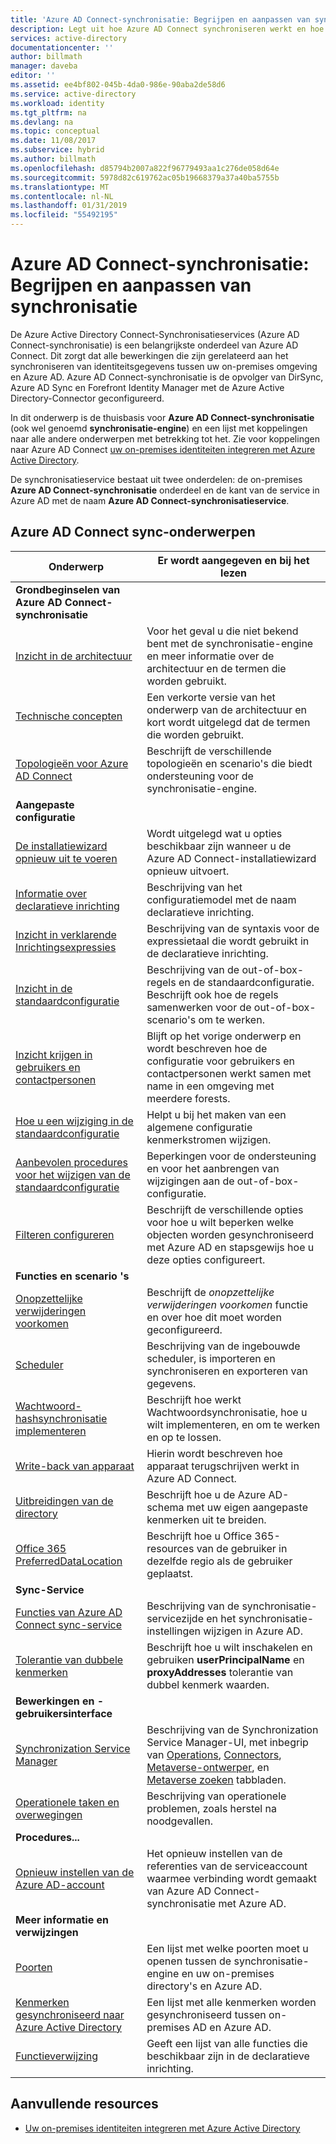 ```yaml
---
title: 'Azure AD Connect-synchronisatie: Begrijpen en aanpassen van synchronisatie | Microsoft Docs'
description: Legt uit hoe Azure AD Connect synchroniseren werkt en hoe u om aan te passen.
services: active-directory
documentationcenter: ''
author: billmath
manager: daveba
editor: ''
ms.assetid: ee4bf802-045b-4da0-986e-90aba2de58d6
ms.service: active-directory
ms.workload: identity
ms.tgt_pltfrm: na
ms.devlang: na
ms.topic: conceptual
ms.date: 11/08/2017
ms.subservice: hybrid
ms.author: billmath
ms.openlocfilehash: d85794b2007a822f96779493aa1c276de058d64e
ms.sourcegitcommit: 5978d82c619762ac05b19668379a37a40ba5755b
ms.translationtype: MT
ms.contentlocale: nl-NL
ms.lasthandoff: 01/31/2019
ms.locfileid: "55492195"
---
```

# <a name="azure-ad-connect-sync-understand-and-customize-synchronization"></a>Azure AD Connect-synchronisatie: Begrijpen en aanpassen van synchronisatie
De Azure Active Directory Connect-Synchronisatieservices (Azure AD Connect-synchronisatie) is een belangrijkste onderdeel van Azure AD Connect. Dit zorgt dat alle bewerkingen die zijn gerelateerd aan het synchroniseren van identiteitsgegevens tussen uw on-premises omgeving en Azure AD. Azure AD Connect-synchronisatie is de opvolger van DirSync, Azure AD Sync en Forefront Identity Manager met de Azure Active Directory-Connector geconfigureerd.

In dit onderwerp is de thuisbasis voor **Azure AD Connect-synchronisatie** (ook wel genoemd **synchronisatie-engine**) en een lijst met koppelingen naar alle andere onderwerpen met betrekking tot het. Zie voor koppelingen naar Azure AD Connect [uw on-premises identiteiten integreren met Azure Active Directory](whatis-hybrid-identity.md).

De synchronisatieservice bestaat uit twee onderdelen: de on-premises **Azure AD Connect-synchronisatie** onderdeel en de kant van de service in Azure AD met de naam **Azure AD Connect-synchronisatieservice**.

## <a name="azure-ad-connect-sync-topics"></a>Azure AD Connect sync-onderwerpen
| Onderwerp | Er wordt aangegeven en bij het lezen |
| --- | --- |
| **Grondbeginselen van Azure AD Connect-synchronisatie** | |
| [Inzicht in de architectuur](concept-azure-ad-connect-sync-architecture.md) |Voor het geval u die niet bekend bent met de synchronisatie-engine en meer informatie over de architectuur en de termen die worden gebruikt. |
| [Technische concepten](how-to-connect-sync-technical-concepts.md) |Een verkorte versie van het onderwerp van de architectuur en kort wordt uitgelegd dat de termen die worden gebruikt. |
| [Topologieën voor Azure AD Connect](plan-connect-topologies.md) |Beschrijft de verschillende topologieën en scenario's die biedt ondersteuning voor de synchronisatie-engine. |
| **Aangepaste configuratie** | |
| [De installatiewizard opnieuw uit te voeren](how-to-connect-installation-wizard.md) |Wordt uitgelegd wat u opties beschikbaar zijn wanneer u de Azure AD Connect-installatiewizard opnieuw uitvoert. |
| [Informatie over declaratieve inrichting](concept-azure-ad-connect-sync-declarative-provisioning.md) |Beschrijving van het configuratiemodel met de naam declaratieve inrichting. |
| [Inzicht in verklarende Inrichtingsexpressies](concept-azure-ad-connect-sync-declarative-provisioning-expressions.md) |Beschrijving van de syntaxis voor de expressietaal die wordt gebruikt in de declaratieve inrichting. |
| [Inzicht in de standaardconfiguratie](concept-azure-ad-connect-sync-default-configuration.md) |Beschrijving van de out-of-box-regels en de standaardconfiguratie. Beschrijft ook hoe de regels samenwerken voor de out-of-box-scenario's om te werken. |
| [Inzicht krijgen in gebruikers en contactpersonen](concept-azure-ad-connect-sync-user-and-contacts.md) |Blijft op het vorige onderwerp en wordt beschreven hoe de configuratie voor gebruikers en contactpersonen werkt samen met name in een omgeving met meerdere forests. |
| [Hoe u een wijziging in de standaardconfiguratie](how-to-connect-sync-change-the-configuration.md) |Helpt u bij het maken van een algemene configuratie kenmerkstromen wijzigen. |
| [Aanbevolen procedures voor het wijzigen van de standaardconfiguratie](how-to-connect-sync-best-practices-changing-default-configuration.md) |Beperkingen voor de ondersteuning en voor het aanbrengen van wijzigingen aan de out-of-box-configuratie. |
| [Filteren configureren](how-to-connect-sync-configure-filtering.md) |Beschrijft de verschillende opties voor hoe u wilt beperken welke objecten worden gesynchroniseerd met Azure AD en stapsgewijs hoe u deze opties configureert. |
| **Functies en scenario 's** | |
| [Onopzettelijke verwijderingen voorkomen](how-to-connect-sync-feature-prevent-accidental-deletes.md) |Beschrijft de *onopzettelijke verwijderingen voorkomen* functie en over hoe dit moet worden geconfigureerd. |
| [Scheduler](how-to-connect-sync-feature-scheduler.md) |Beschrijving van de ingebouwde scheduler, is importeren en synchroniseren en exporteren van gegevens. |
| [Wachtwoord-hashsynchronisatie implementeren](how-to-connect-password-hash-synchronization.md) |Beschrijft hoe werkt Wachtwoordsynchronisatie, hoe u wilt implementeren, en om te werken en op te lossen. |
| [Write-back van apparaat](how-to-connect-device-writeback.md) |Hierin wordt beschreven hoe apparaat terugschrijven werkt in Azure AD Connect. |
| [Uitbreidingen van de directory](how-to-connect-sync-feature-directory-extensions.md) |Beschrijft hoe u de Azure AD-schema met uw eigen aangepaste kenmerken uit te breiden. |
| [Office 365 PreferredDataLocation](how-to-connect-sync-feature-preferreddatalocation.md) |Beschrijft hoe u Office 365-resources van de gebruiker in dezelfde regio als de gebruiker geplaatst. |
| **Sync-Service** | |
| [Functies van Azure AD Connect sync-service](how-to-connect-syncservice-features.md) |Beschrijving van de synchronisatie-servicezijde en het synchronisatie-instellingen wijzigen in Azure AD. |
| [Tolerantie van dubbele kenmerken](how-to-connect-syncservice-duplicate-attribute-resiliency.md) |Beschrijft hoe u wilt inschakelen en gebruiken **userPrincipalName** en **proxyAddresses** tolerantie van dubbel kenmerk waarden. |
| **Bewerkingen en -gebruikersinterface** | |
| [Synchronization Service Manager](how-to-connect-sync-service-manager-ui.md) |Beschrijving van de Synchronization Service Manager-UI, met inbegrip van [Operations](how-to-connect-sync-service-manager-ui-operations.md), [Connectors](how-to-connect-sync-service-manager-ui-connectors.md), [Metaverse-ontwerper](how-to-connect-sync-service-manager-ui-mvdesigner.md), en [Metaverse zoeken](how-to-connect-sync-service-manager-ui-mvsearch.md) tabbladen. |
| [Operationele taken en overwegingen](how-to-connect-sync-operations.md) |Beschrijving van operationele problemen, zoals herstel na noodgevallen. |
| **Procedures...** | |
| [Opnieuw instellen van de Azure AD-account](how-to-connect-azureadaccount.md) |Het opnieuw instellen van de referenties van de serviceaccount waarmee verbinding wordt gemaakt van Azure AD Connect-synchronisatie met Azure AD. |
| **Meer informatie en verwijzingen** | |
| [Poorten](reference-connect-ports.md) |Een lijst met welke poorten moet u openen tussen de synchronisatie-engine en uw on-premises directory's en Azure AD. |
| [Kenmerken gesynchroniseerd naar Azure Active Directory](reference-connect-sync-attributes-synchronized.md) |Een lijst met alle kenmerken worden gesynchroniseerd tussen on-premises AD en Azure AD. |
| [Functieverwijzing](reference-connect-sync-functions-reference.md) |Geeft een lijst van alle functies die beschikbaar zijn in de declaratieve inrichting. |

## <a name="additional-resources"></a>Aanvullende resources
* [Uw on-premises identiteiten integreren met Azure Active Directory](whatis-hybrid-identity.md)
